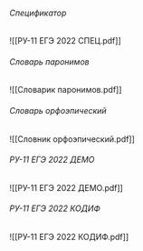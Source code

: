 ###### Спецификатор
![[РУ-11 ЕГЭ 2022 СПЕЦ.pdf]]
###### Словарь паронимов
![[Словарик паронимов.pdf]]
###### Словарь орфоэпический
![[Словник орфоэпический.pdf]]
###### РУ-11 ЕГЭ 2022 ДЕМО
![[РУ-11 ЕГЭ 2022 ДЕМО.pdf]]
###### РУ-11 ЕГЭ 2022 КОДИФ
![[РУ-11 ЕГЭ 2022 КОДИФ.pdf]]